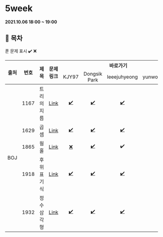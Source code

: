 # 5week

**2021.10.06 18:00 ~ 19:00**

## :bookmark_tabs: 목차

푼 문제 표시 ✔️ ❌

<table>
    <thead align="center">
        <tr>
            <th rowspan ="2" >출처</th>
            <th rowspan ="2">번호</th>
            <th rowspan ="2">제목</th>
            <th rowspan ="2">문제링크</th>
            <th colspan ="4">바로가기</th>
        </tr>
         <tr>
            <td>KJY97</td>
            <td>Dongsik Park</td>
            <td>leeejuhyeong</td>
            <td>yunwonjeong</td>
        </tr>
    </thead>
    <tbody  align="center">
    	<tr>
    		<td rowspan="5">BOJ</td>
    		<td>1167</td>
    		<td>트리의 지름</td>
    		<td><a href="https://www.acmicpc.net/problem/1167">Link</a></td>
            <td><a href="KJY97/BOJ_1167.java">✔️</a></td>
            <td><a href="https://github.com/KJY97/Algo-Study/blob/main/5week/dongsiik/algo_1167_%EB%B0%95%EB%8F%99%EC%8B%9D_dfs.java">✔️</a></td>
            <td><a href="leeejuhyeong/algo_1167_이주형.java">✔️</a></td>
            <td><a href=" "> </a></td>
    	</tr>
    	<tr>
    		<td>1629</td>
    		<td>곱셈</td>
    		<td><a href="https://www.acmicpc.net/problem/1629">Link</a></td>
    		<td><a href="KJY97/BOJ_1629.java ">✔️ </a></td>
    		<td><a href="https://github.com/KJY97/Algo-Study/blob/main/5week/dongsiik/algo_1629_%EB%B0%95%EB%8F%99%EC%8B%9D.java">✔️</a></td>
    		<td><a href="leeejuhyeong/algo_1629_이주형.java">✔️</a></td>
    		<td><a href=" "> </a></td>
    	</tr>
      <tr>
    		<td>1865</td>
    		<td>웜홀</td>
    		<td><a href="https://www.acmicpc.net/problem/1865">Link</a></td>
    		<td><a href=" ">❌ </a></td>
    		<td><a href="https://github.com/KJY97/Algo-Study/blob/main/5week/dongsiik/algo_1865_%EB%B0%95%EB%8F%99%EC%8B%9D.java">✔️</a></td>
    		<td><a href="leeejuhyeong/algo_1865_이주형"> </a>✔️</td>
    		<td><a href=""> </a></td>
    	</tr>
      <tr>
    		<td>1918</td>
    		<td>후위 표기식</td>
    		<td><a href="https://www.acmicpc.net/problem/1918">Link</a></td>
    		<td><a href="KJY97/BOJ_1918.java ">✔️ </a></td>
    		<td><a href="https://github.com/KJY97/Algo-Study/blob/main/5week/dongsiik/algo_1918_%EB%B0%95%EB%8F%99%EC%8B%9D.java">✔️</a></td>
    		<td><a href="leeejuhyeong/algo_1918_이주형.java">✔️</a></td>
    		<td><a href=" "> </a></td>
    	</tr>
      <tr>
    		<td>1932</td>
    		<td>정수 삼각형</td>
    		<td><a href="https://www.acmicpc.net/problem/1932">Link</a></td>
    		<td><a href="KJY97/BOJ_1932.java ">✔️  </a></td>
    		<td><a href="https://github.com/KJY97/Algo-Study/blob/main/5week/dongsiik/algo_1932_%EB%B0%95%EB%8F%99%EC%8B%9D.java">✔️</a></td>
    		<td><a href="leeejuhyeong/algo_1932_이주형.java">✔️</a></td>
    		<td><a href=" "> </a></td>
    	</tr>
    </tbody>
</table>

